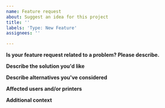 ```yaml
---
name: Feature request
about: Suggest an idea for this project
title: ''
labels: 'Type: New Feature'
assignees: ''

---
```


**Is your feature request related to a problem? Please describe.**
<!-- A clear and concise description of what the problem is. Ex. I'm always frustrated when [...] -->

**Describe the solution you'd like**
<!--A clear and concise description of what you want to happen. If possible, describe why you think this is a good solution.-->

**Describe alternatives you've considered**
<!-- A clear and concise description of any alternative solutions or features you've considered. Again, if possible, think about why these alternatives are not working out. -->

**Affected users and/or printers**
<!-- Who do you think will benefit from this? Is everyone going to benefit from these changes? Only a few people? --> 
**Additional context**
<!-- Add any other context or screenshots about the feature request here. -->
